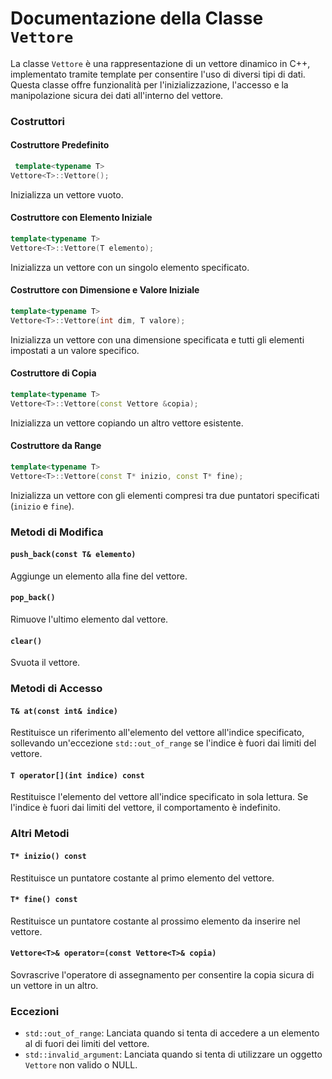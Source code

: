 # Documentazione della Classe `Vettore`

La classe `Vettore` è una rappresentazione di un vettore dinamico in C++, implementato tramite template per consentire l'uso di diversi tipi di dati. Questa classe offre funzionalità per l'inizializzazione, l'accesso e la manipolazione sicura dei dati all'interno del vettore.

### Costruttori

#### Costruttore Predefinito
```cpp
 template<typename T>
Vettore<T>::Vettore();
```
Inizializza un vettore vuoto.

#### Costruttore con Elemento Iniziale
```cpp
template<typename T>
Vettore<T>::Vettore(T elemento);
```
Inizializza un vettore con un singolo elemento specificato.

#### Costruttore con Dimensione e Valore Iniziale
```cpp
template<typename T>
Vettore<T>::Vettore(int dim, T valore);
```
Inizializza un vettore con una dimensione specificata e tutti gli elementi impostati a un valore specifico.

#### Costruttore di Copia
```cpp
template<typename T>
Vettore<T>::Vettore(const Vettore &copia);
```
Inizializza un vettore copiando un altro vettore esistente.

#### Costruttore da Range
```cpp
template<typename T>
Vettore<T>::Vettore(const T* inizio, const T* fine);
```
Inizializza un vettore con gli elementi compresi tra due puntatori specificati (`inizio` e `fine`).

### Metodi di Modifica

#### `push_back(const T& elemento)`
Aggiunge un elemento alla fine del vettore.

#### `pop_back()`
Rimuove l'ultimo elemento dal vettore.

#### `clear()`
Svuota il vettore.

### Metodi di Accesso

#### `T& at(const int& indice)`
Restituisce un riferimento all'elemento del vettore all'indice specificato, sollevando un'eccezione `std::out_of_range` se l'indice è fuori dai limiti del vettore.

#### `T operator[](int indice) const`
Restituisce l'elemento del vettore all'indice specificato in sola lettura. Se l'indice è fuori dai limiti del vettore, il comportamento è indefinito.

### Altri Metodi

#### `T* inizio() const`
Restituisce un puntatore costante al primo elemento del vettore.

#### `T* fine() const`
Restituisce un puntatore costante al prossimo elemento da inserire nel vettore.

#### `Vettore<T>& operator=(const Vettore<T>& copia)`
Sovrascrive l'operatore di assegnamento per consentire la copia sicura di un vettore in un altro.

### Eccezioni
- `std::out_of_range`: Lanciata quando si tenta di accedere a un elemento al di fuori dei limiti del vettore.
- `std::invalid_argument`: Lanciata quando si tenta di utilizzare un oggetto `Vettore` non valido o NULL.
